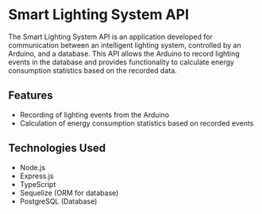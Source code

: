 # Smart Lighting System API

The Smart Lighting System API is an application developed for communication between an intelligent lighting system, controlled by an Arduino, and a database. This API allows the Arduino to record lighting events in the database and provides functionality to calculate energy consumption statistics based on the recorded data.

## Features

- Recording of lighting events from the Arduino
- Calculation of energy consumption statistics based on recorded events

## Technologies Used

- Node.js
- Express.js
- TypeScript
- Sequelize (ORM for database)
- PostgreSQL (Database)

